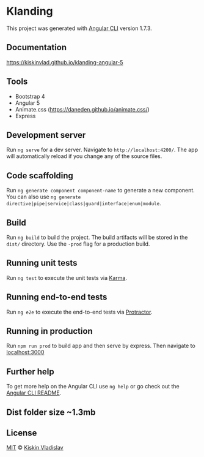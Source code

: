 # Klanding

This project was generated with [Angular CLI](https://github.com/angular/angular-cli) version 1.7.3.

## Documentation
https://kiskinvlad.github.io/klanding-angular-5

## Tools

- Bootstrap 4
- Angular 5
- Animate.css (https://daneden.github.io/animate.css/)
- Express

## Development server

Run `ng serve` for a dev server. Navigate to `http://localhost:4200/`. The app will automatically reload if you change any of the source files.

## Code scaffolding

Run `ng generate component component-name` to generate a new component. You can also use `ng generate directive|pipe|service|class|guard|interface|enum|module`.

## Build

Run `ng build` to build the project. The build artifacts will be stored in the `dist/` directory. Use the `-prod` flag for a production build.

## Running unit tests

Run `ng test` to execute the unit tests via [Karma](https://karma-runner.github.io).

## Running end-to-end tests

Run `ng e2e` to execute the end-to-end tests via [Protractor](http://www.protractortest.org/).
## Running in production

Run `npm run prod` to build app and then serve by express. Then navigate to [localhost:3000](http://localhost:300)

## Further help

To get more help on the Angular CLI use `ng help` or go check out the [Angular CLI README](https://github.com/angular/angular-cli/blob/master/README.md).

## Dist folder size ~1.3mb

## License

[MIT](LICENSE.md) &copy; [Kiskin Vladislav][author]


[author]: https://github.com/kiskinvlad
